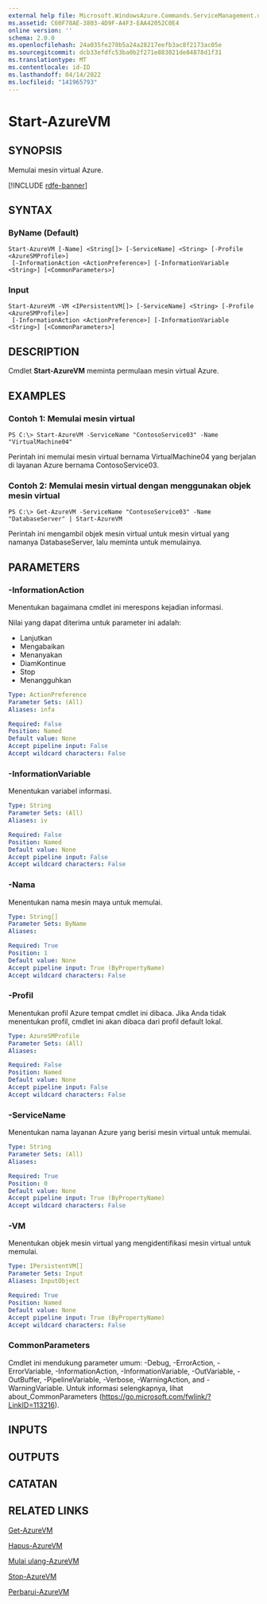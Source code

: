 ```yaml
---
external help file: Microsoft.WindowsAzure.Commands.ServiceManagement.dll-Help.xml
ms.assetid: C60F78AE-3803-4D9F-A4F3-EAA42052C0E4
online version: ''
schema: 2.0.0
ms.openlocfilehash: 24a035fe270b5a24a28217eefb3ac8f2173ac05e
ms.sourcegitcommit: dcb33efdfc53ba0b2f271e883021de84878d1f31
ms.translationtype: MT
ms.contentlocale: id-ID
ms.lasthandoff: 04/14/2022
ms.locfileid: "141965793"
---
```

# Start-AzureVM

## SYNOPSIS
Memulai mesin virtual Azure.

[!INCLUDE [rdfe-banner](../../includes/rdfe-banner.md)]

## SYNTAX

### ByName (Default)
```
Start-AzureVM [-Name] <String[]> [-ServiceName] <String> [-Profile <AzureSMProfile>]
 [-InformationAction <ActionPreference>] [-InformationVariable <String>] [<CommonParameters>]
```

### Input
```
Start-AzureVM -VM <IPersistentVM[]> [-ServiceName] <String> [-Profile <AzureSMProfile>]
 [-InformationAction <ActionPreference>] [-InformationVariable <String>] [<CommonParameters>]
```

## DESCRIPTION
Cmdlet **Start-AzureVM** meminta permulaan mesin virtual Azure.

## EXAMPLES

### Contoh 1: Memulai mesin virtual
```
PS C:\> Start-AzureVM -ServiceName "ContosoService03" -Name "VirtualMachine04"
```

Perintah ini memulai mesin virtual bernama VirtualMachine04 yang berjalan di layanan Azure bernama ContosoService03.

### Contoh 2: Memulai mesin virtual dengan menggunakan objek mesin virtual
```
PS C:\> Get-AzureVM -ServiceName "ContosoService03" -Name "DatabaseServer" | Start-AzureVM
```

Perintah ini mengambil objek mesin virtual untuk mesin virtual yang namanya DatabaseServer, lalu meminta untuk memulainya.

## PARAMETERS

### -InformationAction
Menentukan bagaimana cmdlet ini merespons kejadian informasi.

Nilai yang dapat diterima untuk parameter ini adalah:

- Lanjutkan
- Mengabaikan
- Menanyakan
- DiamKontinue
- Stop
- Menangguhkan

```yaml
Type: ActionPreference
Parameter Sets: (All)
Aliases: infa

Required: False
Position: Named
Default value: None
Accept pipeline input: False
Accept wildcard characters: False
```

### -InformationVariable
Menentukan variabel informasi.

```yaml
Type: String
Parameter Sets: (All)
Aliases: iv

Required: False
Position: Named
Default value: None
Accept pipeline input: False
Accept wildcard characters: False
```

### -Nama
Menentukan nama mesin maya untuk memulai.

```yaml
Type: String[]
Parameter Sets: ByName
Aliases: 

Required: True
Position: 1
Default value: None
Accept pipeline input: True (ByPropertyName)
Accept wildcard characters: False
```

### -Profil
Menentukan profil Azure tempat cmdlet ini dibaca.
Jika Anda tidak menentukan profil, cmdlet ini akan dibaca dari profil default lokal.

```yaml
Type: AzureSMProfile
Parameter Sets: (All)
Aliases: 

Required: False
Position: Named
Default value: None
Accept pipeline input: False
Accept wildcard characters: False
```

### -ServiceName
Menentukan nama layanan Azure yang berisi mesin virtual untuk memulai.

```yaml
Type: String
Parameter Sets: (All)
Aliases: 

Required: True
Position: 0
Default value: None
Accept pipeline input: True (ByPropertyName)
Accept wildcard characters: False
```

### -VM
Menentukan objek mesin virtual yang mengidentifikasi mesin virtual untuk memulai.

```yaml
Type: IPersistentVM[]
Parameter Sets: Input
Aliases: InputObject

Required: True
Position: Named
Default value: None
Accept pipeline input: True (ByPropertyName)
Accept wildcard characters: False
```

### CommonParameters
Cmdlet ini mendukung parameter umum: -Debug, -ErrorAction, -ErrorVariable, -InformationAction, -InformationVariable, -OutVariable, -OutBuffer, -PipelineVariable, -Verbose, -WarningAction, and -WarningVariable. Untuk informasi selengkapnya, lihat about_CommonParameters (https://go.microsoft.com/fwlink/?LinkID=113216).

## INPUTS

## OUTPUTS

## CATATAN

## RELATED LINKS

[Get-AzureVM](./Get-AzureVM.md)

[Hapus-AzureVM](./Remove-AzureVM.md)

[Mulai ulang-AzureVM](./Restart-AzureVM.md)

[Stop-AzureVM](./Stop-AzureVM.md)

[Perbarui-AzureVM](./Update-AzureVM.md)


